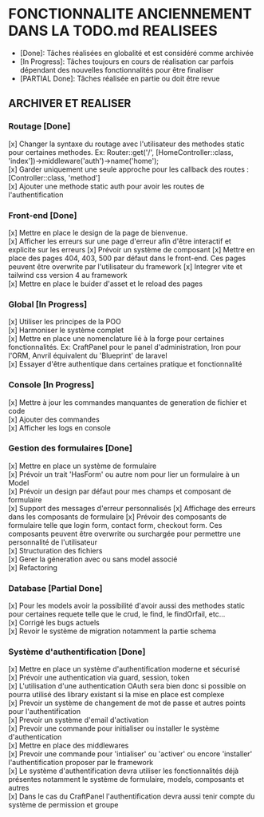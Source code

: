 # FONCTIONNALITE ANCIENNEMENT DANS LA TODO.md REALISEES

- [Done]: Tâches réalisées en globalité et est considéré comme archivée
- [In Progress]: Tâches toujours en cours de réalisation car parfois dépendant des nouvelles fonctionnalités pour être finaliser  
- [PARTIAL Done]: Tâches réalisée en partie ou doit être revue  

## ARCHIVER ET REALISER  
### Routage [Done]
[x] Changer la syntaxe du routage avec l'utilisateur des methodes static pour certaines methodes. Ex: Router::get('/', [HomeController::class, 'index'])->middleware('auth')->name('home');  
[x] Garder uniquement une seule approche pour les callback des routes : [Controller::class, 'method']  
[x] Ajouter une methode static auth pour avoir les routes de l'authentification

### Front-end [Done]
[x] Mettre en place le design de la page de bienvenue.  
[x] Afficher les erreurs sur une page d'erreur afin d'être interactif et explicite sur les erreurs
[x] Prévoir un système de composant
[x] Mettre en place des pages 404, 403, 500 par défaut dans le front-end. Ces pages peuvent être overwrite par l'utilisateur du framework
[x] Integrer vite et tailwind css version 4 au framework  
[x] Mettre en place le buider d'asset et le reload des pages 

### Global [In Progress]
[x] Utiliser les principes de la POO  
[x] Harmoniser le système complet  
[x] Mettre en place une nomenclature lié à la forge pour certaines fonctionnalités. Ex: CraftPanel pour le panel d'administration, Iron pour l'ORM, Anvril équivalent du 'Blueprint' de laravel  
[x] Essayer d'être authentique dans certaines pratique et fonctionnalité

### Console [In Progress]

[x] Mettre à jour les commandes manquantes de generation de fichier et code  
[x] Ajouter des commandes  
[x] Afficher les logs en console

### Gestion des formulaires [Done]

[x] Mettre en place un système de formulaire  
[x] Prévoir un trait 'HasForm' ou autre nom pour lier un formulaire à un Model  
[x] Prévoir un design par défaut pour mes champs et composant de formulaire  
[x] Support des messages d'erreur personnalisés
[x] Affichage des erreurs dans les composants de formulaire
[x] Prévoir des composants de formulaire telle que login form, contact form, checkout form. Ces composants peuvent être overwrite ou surchargée pour permettre une personnalité de l'utilisateur  
[x] Structuration des fichiers  
[x] Gerer la géneration avec ou sans model associé  
[x] Refactoring 


### Database [Partial Done]

[x] Pour les models avoir la possibilité d'avoir aussi des methodes static pour certaines requete telle que le crud, le find, le findOrfail, etc...  
[x] Corrigé les bugs actuels  
[x] Revoir le système de migration notamment la partie schema  

### Système d'authentification [Done] 

[x] Mettre en place un système d'authentification moderne et sécurisé    
[x] Prévoir une authentication via guard, session, token  
[x] L'utilisation d'une authentication OAuth sera bien donc si possible on pourra utilisé des library existant si la mise en place est complexe  
[x] Prevoir un système de changement de mot de passe et autres points pour l'authentification    
[x] Prevoir un système d'email d'activation    
[x] Prevoir une commande pour initialiser ou installer le système d'authentication  
[x] Mettre en place des middlewares  
[x] Prevoir une commande pour 'intialiser' ou 'activer' ou encore 'installer' l'authentification proposer par le framework  
[x] Le système d'authentification devra utiliser les fonctionnalités déjà présentes notamment le système de formulaire, models, composants et autres   
[x] Dans le cas du CraftPanel l'authentification devra aussi tenir compte du système de permission et groupe  
